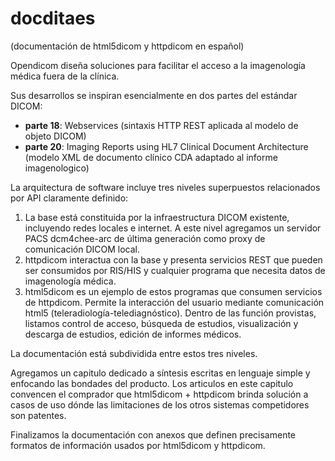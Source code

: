 # docditaes
(documentación de html5dicom y httpdicom en español)

Opendicom diseña soluciones para facilitar el acceso a la imagenología médica fuera de la clínica.

Sus desarrollos se inspiran esencialmente en dos partes del estándar DICOM:

- **parte 18**: Webservices (sintaxis HTTP REST aplicada al modelo de objeto DICOM)
- **parte 20**: Imaging Reports using HL7 Clinical Document Architecture (modelo XML de documento clínico CDA adaptado al informe imagenologico)

La arquitectura de software incluye tres niveles superpuestos relacionados por API claramente definido:


1. La base está constituida por la infraestructura DICOM existente, incluyendo redes locales e internet. A este nivel agregamos un servidor PACS dcm4chee-arc de última generación como proxy de comunicación DICOM local.
1. httpdicom interactua con la base y presenta servicios REST que pueden ser consumidos por RIS/HIS y cualquier programa que necesita datos de imagenología médica.
1. html5dicom es un ejemplo de estos programas que consumen servicios de httpdicom. Permite la interacción del usuario mediante comunicación html5 (teleradiología-telediagnóstico). Dentro de las función provistas, listamos control de acceso, búsqueda de estudios, visualización y descarga de estudios, edición de informes médicos.                                                                                                                                                                                                             


La documentación está subdividida entre estos tres niveles.

Agregamos un capitulo dedicado a síntesis escritas en lenguaje simple y enfocando las bondades del producto. Los articulos en este capitulo convencen el comprador que html5dicom + httpdicom brinda solución a casos de uso dónde las limitaciones de los otros sistemas competidores son patentes.

Finalizamos la documentación con anexos que definen precisamente formatos de información usados por html5dicom y httpdicom.